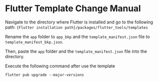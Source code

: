 # Flutter Template Change Manual

Navigate to the directory where Flutter is installed and go to the following path:
`{Flutter installation path}/packages/flutter_tools/templates`

Rename the `app` folder to `app_bkp` and the `template_manifest.json` file to `template_manifest_bkp.json`.

Then, paste the `app` folder and the `template_manifest.json` file into the directory.

Execute the following command after use the template
```
flutter pub upgrade --major-versions
```
